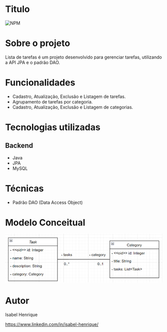 # Titulo

![NPM](https://img.shields.io/npm/l/react)

# Sobre o projeto

Lista de tarefas é um projeto desenvolvido para gerenciar tarefas, utilizando a API JPA e o padrão DAO.

# Funcionalidades

- Cadastro, Atualização, Exclusão e Listagem de tarefas.
- Agrupamento de tarefas por categoria.
- Cadastro, Atualização, Exclusão e Listagem de categorias.

# Tecnologias utilizadas

## Backend

- Java
- JPA
- MySQL

# Técnicas
- Padrão DAO (Data Access Object)

# Modelo Conceitual

![img.png](assets/img.png)

# Autor

Isabel Henrique

https://www.linkedin.com/in/isabel-henrique/
